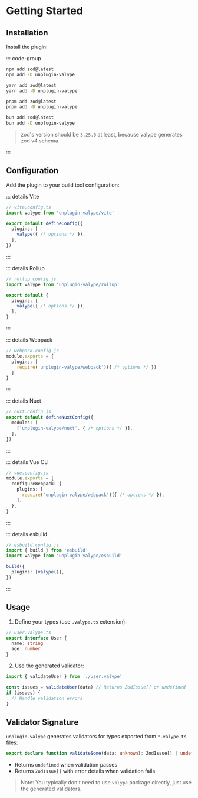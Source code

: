 # Getting Started

## Installation

Install the plugin:

::: code-group

```bash [npm]
npm add zod@latest
npm add -D unplugin-valype
```

```bash [yarn]
yarn add zod@latest
yarn add -D unplugin-valype
```

```bash [pnpm]
pnpm add zod@latest
pnpm add -D unplugin-valype
```

```bash [bun]
bun add zod@latest
bun add -D unplugin-valype
```

> zod's version should be `3.25.0` at least, because valype generates zod v4 schema

:::

## Configuration

Add the plugin to your build tool configuration:

::: details Vite
```ts
// vite.config.ts
import valype from 'unplugin-valype/vite'

export default defineConfig({
  plugins: [
    valype({ /* options */ }),
  ],
})
```
:::

::: details Rollup
```ts
// rollup.config.js
import valype from 'unplugin-valype/rollup'

export default {
  plugins: [
    valype({ /* options */ }),
  ],
}
```
:::

::: details Webpack
```ts
// webpack.config.js
module.exports = {
  plugins: [
    require('unplugin-valype/webpack')({ /* options */ })
  ]
}
```
:::

::: details Nuxt
```ts
// nuxt.config.js
export default defineNuxtConfig({
  modules: [
    ['unplugin-valype/nuxt', { /* options */ }],
  ],
})
```
:::

::: details Vue CLI
```ts
// vue.config.js
module.exports = {
  configureWebpack: {
    plugins: [
      require('unplugin-valype/webpack')({ /* options */ }),
    ],
  },
}
```
:::

::: details esbuild
```ts
// esbuild.config.js
import { build } from 'esbuild'
import valype from 'unplugin-valype/esbuild'

build({
  plugins: [valype()],
})
```
:::

## Usage

1. Define your types (use `.valype.ts` extension):

```typescript
// user.valype.ts
export interface User {
  name: string
  age: number
}
```

2. Use the generated validator:

```typescript
import { validateUser } from './user.valype'

const issues = validateUser(data) // Returns ZodIssue[] or undefined
if (issues) {
  // Handle validation errors
}
```

## Validator Signature

`unplugin-valype` generates validators for types exported from `*.valype.ts` files:

```typescript
export declare function validateSome(data: unknown): ZodIssue[] | undefined
```

- Returns `undefined` when validation passes
- Returns `ZodIssue[]` with error details when validation fails

> Note: You typically don't need to use `valype` package directly, just use the generated validators.
